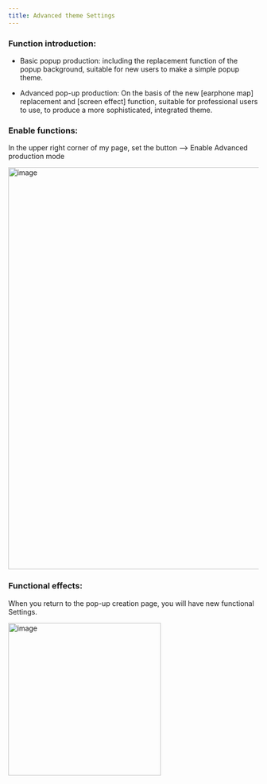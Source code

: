 ```yaml
---
title: Advanced theme Settings
---
```


### Function introduction:

- Basic popup production: including the replacement function of the popup background, suitable for new users to make a simple popup theme.

- Advanced pop-up production: On the basis of the new [earphone map] replacement and [screen effect] function, suitable for professional users to use, to produce a more sophisticated, integrated theme.

### Enable functions:
In the upper right corner of my page, set the button --> Enable Advanced production mode

<img width="809" alt="image" src="https://github.com/PodsLink/podslink-help/assets/14847146/39a2c09e-cc70-4c4a-b4f2-7c9ae2aa573c">

### Functional effects:

When you return to the pop-up creation page, you will have new functional Settings.

<img width="307" alt="image" src="https://github.com/PodsLink/podslink-help/assets/14847146/ec20cbd3-7034-44f1-894a-3bb84a0e8f07">
